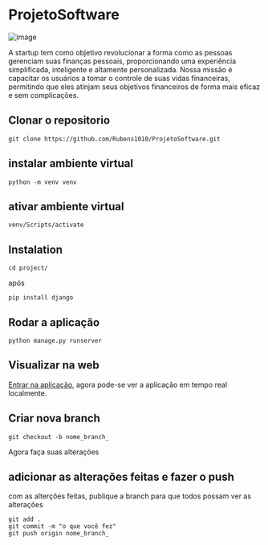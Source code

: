 # ProjetoSoftware

![image](https://github.com/Rubens1010/ProjetoSoftware/assets/124901479/7e1c8d53-9ded-4044-a2b2-8c73c1ef6432)

A startup tem como objetivo revolucionar a forma como as pessoas gerenciam suas finanças pessoais, proporcionando uma experiência simplificada, inteligente e altamente personalizada. Nossa missão é capacitar os usuários a tomar o controle de suas vidas financeiras, permitindo que eles atinjam seus objetivos financeiros de forma mais eficaz e sem complicações.

## Clonar o repositorio

```
git clone https://github.com/Rubens1010/ProjetoSoftware.git
```

## instalar ambiente virtual

```
python -m venv venv
```
## ativar ambiente virtual

```
venv/Scripts/activate
```

## Instalation
```
cd project/
```
após

```
pip install django
```

## Rodar a aplicação

```
python manage.py runserver
```

## Visualizar na web

[Entrar na aplicação](http://127.0.0.1:8000/), agora pode-se ver a aplicação em tempo real localmente.

## Criar nova branch

```
git checkout -b nome_branch_
```

Agora faça suas alterações

## adicionar as alterações feitas e fazer o push

com as alterções feitas, publique a branch para que todos possam ver as alterações

```
git add .
git commit -m "o que você fez"
git push origin nome_branch_
```
